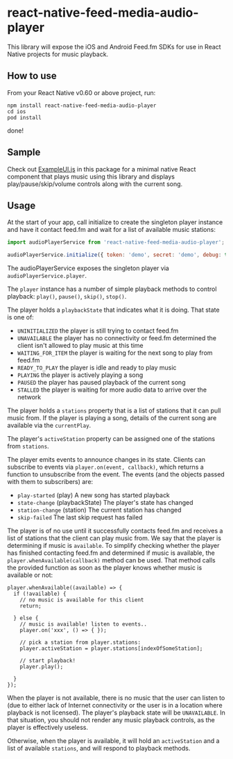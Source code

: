 
# react-native-feed-media-audio-player

This library will expose the iOS and Android Feed.fm SDKs for use in React
Native projects for music playback. 

## How to use

From your React Native v0.60 or above project, run:

```
npm install react-native-feed-media-audio-player
cd ios
pod install
```

done!


## Sample

Check out [ExampleUI.js](ExampleUI.js) in this package for a minimal native
React component that plays music using this library and displays play/pause/skip/volume
controls along with the current song.

## Usage


At the start of your app, call initialize to create the
singleton player instance and have it contact feed.fm and
wait for a list of available music stations:

```javascript
import audioPlayerService from 'react-native-feed-media-audio-player';

audioPlayerService.initialize({ token: 'demo', secret: 'demo', debug: true });
```

The audioPlayerService exposes the singleton player via `audioPlayerService.player`.

The `player` instance has a number of simple playback methods to
control playback: `play()`, `pause()`, `skip()`, `stop()`. 

The player holds a `playbackState` that indicates what it is doing.
That state is one of:

- `UNINITIALIZED`
  the player is still trying to contact feed.fm
- `UNAVAILABLE`
  the player has no connectivity or feed.fm determined the client
  isn't allowed to play music at this time
- `WAITING_FOR_ITEM`
  the player is waiting for the next song to play from feed.fm
- `READY_TO_PLAY`
  the player is idle and ready to play music
- `PLAYING`
  the player is actively playing a song
- `PAUSED`
  the player has paused playback of the current song
- `STALLED`
  the player is waiting for more audio data to arrive over the network

The player holds a `stations` property that is a list of stations that
it can pull music from. If the player is playing a song, details
of the current song are available via the `currentPlay`.

The player's `activeStation` property can be assigned one of the
stations from `stations`.

The player emits events to announce changes in its state. Clients
can subscribe to events via `player.on(event, callback)`, which
returns a function to unsubscribe from the event. The events
(and the objects passed with them to subscribers) are:

- `play-started` (play)
  A new song has started playback
- `state-change` (playbackState)
  The player's state has changed
- `station-change` (station)
  The current station has changed
- `skip-failed` 
  The last skip request has failed

The player is of no use until it successfully contacts feed.fm
and receives a list of stations that the client can play music
from. We say that the player is determining if music is `available`.
To simplify checking whether the player has finished contacting
feed.fm and determined if music is available, the `player.whenAvailable(callback)`
method can be used. That method calls the provided function as soon
as the player knows whether music is available or not:

```
player.whenAvailable((available) => {
  if (!available) {
    // no music is available for this client
    return;

  } else {
    // music is available! listen to events..
    player.on('xxx', () => { });

    // pick a station from player.stations:
    player.activeStation = player.stations[indexOfSomeStation];

    // start playback!
    player.play();

  }
});
```

When the player is not available, there is no music
that the user can listen to (due to either lack of Internet connectivity
or the user is in a location where playback is not licensed). The
player's playback state will be `UNAVAILABLE`.
In that situation, you should not render any music playback
controls, as the player is effectively useless.

Otherwise, when the player is available, it will hold an `activeStation`
and a list of available `stations`, and will respond to playback
methods.

```


